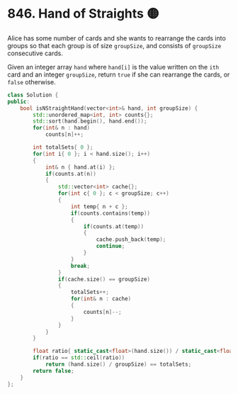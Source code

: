 # 846. Hand of Straights 🟡

Alice has some number of cards and she wants to rearrange the cards into groups so that each group is of size `groupSize`, and consists of `groupSize` consecutive cards.

Given an integer array `hand` where `hand[i]` is the value written on the `ith` card and an integer `groupSize`, return `true` if she can rearrange the cards, or `false` otherwise.

```cpp
class Solution {
public:
    bool isNStraightHand(vector<int>& hand, int groupSize) {
        std::unordered_map<int, int> counts{};
        std::sort(hand.begin(), hand.end());
        for(int& n : hand)
            counts[n]++;

        int totalSets{ 0 };
        for(int i{ 0 }; i < hand.size(); i++)
        {
            int& n { hand.at(i) };
            if(counts.at(n))
            {
                std::vector<int> cache{};
                for(int c{ 0 }; c < groupSize; c++)
                {
                    int temp{ n + c };
                    if(counts.contains(temp))
                    {
                        if(counts.at(temp))
                        {
                            cache.push_back(temp);
                            continue;
                        }
                    }
                    break;
                }
                if(cache.size() == groupSize)
                {
                    totalSets++;
                    for(int& n : cache)
                    {
                        counts[n]--;
                    }
                }
            }
        }

        float ratio{ static_cast<float>(hand.size()) / static_cast<float>(groupSize) };
        if(ratio == std::ceil(ratio))
            return (hand.size() / groupSize) == totalSets;
        return false;
    }
};
```